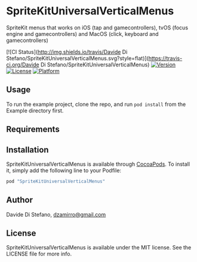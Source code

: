 # SpriteKitUniversalVerticalMenus
SpriteKit menus that works on iOS (tap and gamecontrollers), tvOS (focus engine and gamecontrollers) and MacOS (click, keyboard and gamecontrollers)

[![CI Status](http://img.shields.io/travis/Davide Di Stefano/SpriteKitUniversalVerticalMenus.svg?style=flat)](https://travis-ci.org/Davide Di Stefano/SpriteKitUniversalVerticalMenus)
[![Version](https://img.shields.io/cocoapods/v/SpriteKitUniversalVerticalMenus.svg?style=flat)](http://cocoapods.org/pods/SpriteKitUniversalVerticalMenus)
[![License](https://img.shields.io/cocoapods/l/SpriteKitUniversalVerticalMenus.svg?style=flat)](http://cocoapods.org/pods/SpriteKitUniversalVerticalMenus)
[![Platform](https://img.shields.io/cocoapods/p/SpriteKitUniversalVerticalMenus.svg?style=flat)](http://cocoapods.org/pods/SpriteKitUniversalVerticalMenus)

## Usage

To run the example project, clone the repo, and run `pod install` from the Example directory first.

## Requirements

## Installation

SpriteKitUniversalVerticalMenus is available through [CocoaPods](http://cocoapods.org). To install
it, simply add the following line to your Podfile:

```ruby
pod "SpriteKitUniversalVerticalMenus"
```

## Author

Davide Di Stefano, dzamirro@gmail.com

## License

SpriteKitUniversalVerticalMenus is available under the MIT license. See the LICENSE file for more info.

